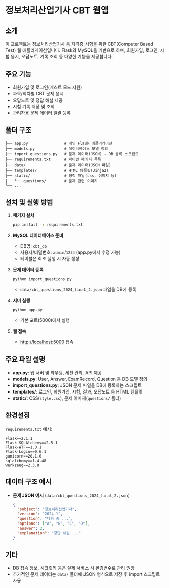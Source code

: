 # 정보처리산업기사 CBT 웹앱

## 소개
이 프로젝트는 정보처리산업기사 등 자격증 시험을 위한 CBT(Computer Based Test) 웹 애플리케이션입니다. Flask와 MySQL을 기반으로 하며, 회원가입, 로그인, 시험 응시, 오답노트, 기록 조회 등 다양한 기능을 제공합니다.

## 주요 기능
- 회원가입 및 로그인(게스트 모드 지원)
- 과목/회차별 CBT 문제 응시
- 오답노트 및 정답 해설 제공
- 시험 기록 저장 및 조회
- 관리자용 문제 데이터 일괄 등록

## 폴더 구조
```
├── app.py                # 메인 Flask 애플리케이션
├── models.py             # 데이터베이스 모델 정의
├── import_questions.py   # 문제 데이터(JSON) → DB 등록 스크립트
├── requirements.txt      # 파이썬 패키지 목록
├── data/                 # 문제 데이터(JSON 파일)
├── templates/            # HTML 템플릿(Jinja2)
├── static/               # 정적 파일(css, 이미지 등)
│   └── questions/        # 문제 관련 이미지
└── ...
```

## 설치 및 실행 방법

1. **패키지 설치**
   ```bash
   pip install -r requirements.txt
   ```

2. **MySQL 데이터베이스 준비**
   - DB명: `cbt_db`
   - 사용자/비밀번호: `admin`/`1234` (app.py에서 수정 가능)
   - 테이블은 최초 실행 시 자동 생성

3. **문제 데이터 등록**
   ```bash
   python import_questions.py
   ```
   - `data/cbt_questions_2024_final_2.json` 파일을 DB에 등록

4. **서버 실행**
   ```bash
   python app.py
   ```
   - 기본 포트(5000)에서 실행

5. **웹 접속**
   - [http://localhost:5000](http://localhost:5000) 접속

## 주요 파일 설명

- **app.py**: 웹 서버 및 라우팅, 세션 관리, API 제공
- **models.py**: User, Answer, ExamRecord, Question 등 DB 모델 정의
- **import_questions.py**: JSON 문제 파일을 DB에 등록하는 스크립트
- **templates/**: 로그인, 회원가입, 시험, 결과, 오답노트 등 HTML 템플릿
- **static/**: CSS(`style.css`), 문제 이미지(`questions/` 폴더)

## 환경설정
`requirements.txt` 예시:
```
Flask==2.1.1
Flask-SQLAlchemy==2.5.1
Flask-WTF==1.0.1
Flask-Login==0.6.1
gunicorn==20.1.0
sqlalchemy==1.4.48
werkzeug==2.3.8
```

## 데이터 구조 예시
- **문제 JSON 예시** (`data/cbt_questions_2024_final_2.json`)
  ```json
  {
    "subject": "정보처리산업기사",
    "version": "2024-1",
    "question": "다음 중 ...",
    "options": ["A", "B", "C", "D"],
    "answer": 2,
    "explanation": "정답 해설 ..."
  }
  ```

## 기타
- DB 접속 정보, 시크릿키 등은 실제 서비스 시 환경변수로 관리 권장
- 추가적인 문제 데이터는 `data/` 폴더에 JSON 형식으로 저장 후 import 스크립트 사용 